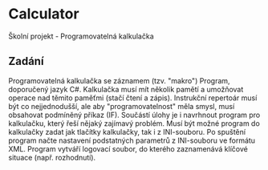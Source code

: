 # Calculator
Školní projekt - Programovatelná kalkulačka

## Zadání
Programovatelná kalkulačka se záznamem (tzv. "makro")
Program, doporučený jazyk C#.
Kalkulačka musí mít několik pamětí a umožňovat operace nad těmito paměťmi (stačí čtení a zápis).
Instrukční repertoár musí být co nejjednodušší, ale aby "programovatelnost" měla smysl, musí obsahovat podmíněný příkaz (IF). Součástí úlohy je i navrhnout program pro kalkulačku, který řeší nějaký zajímavý problém. Musí být možné program do kalkulačky zadat jak tlačítky kalkulačky, tak i z INI-souboru.
Po spuštění program načte nastavení podstatných parametrů z INI-souboru ve formátu XML.
Program vytváří logovací soubor, do kterého zaznamenává klíčové situace (např. rozhodnutí).
